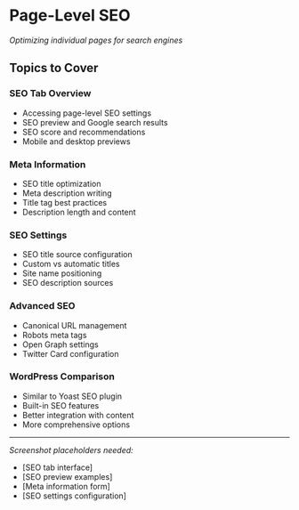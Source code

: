 # Page-Level SEO

*Optimizing individual pages for search engines*

## Topics to Cover

### SEO Tab Overview
- Accessing page-level SEO settings
- SEO preview and Google search results
- SEO score and recommendations
- Mobile and desktop previews

### Meta Information
- SEO title optimization
- Meta description writing
- Title tag best practices
- Description length and content

### SEO Settings
- SEO title source configuration
- Custom vs automatic titles
- Site name positioning
- SEO description sources

### Advanced SEO
- Canonical URL management
- Robots meta tags
- Open Graph settings
- Twitter Card configuration

### WordPress Comparison
- Similar to Yoast SEO plugin
- Built-in SEO features
- Better integration with content
- More comprehensive options

---

*Screenshot placeholders needed:*
- [SEO tab interface]
- [SEO preview examples]
- [Meta information form]
- [SEO settings configuration]